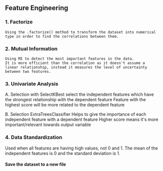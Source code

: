 ## Feature Engineering

### 1. Factorize

    Using the .factorize() method to transform the dataset into numerical type in order to find the correlations between them.

### 2. Mutual Information

    Using MI to detect the most important features in the data.
    It is more efficient than the correlation as it doesn't assume a linear relationship, instead it measures the level of uncertainty between two features.

### 3. Univariate Analysis

A. Selection with SelectKBest
   select the independent features which have the strongest relationship with the dependent feature
   Feature with the highest score will be more related to the dependent feature
  
B. Selection ExtraTreesClassifier
   Helps to give the importance of each independent feature with a dependent feature
   Higher score means it's more important/relevant towards output variable
   
### 4. Data Standardization

   Used when all features are having high values, not 0 and 1.
   The mean of the independent features is 0 and the standard deviation is 1.

#### Save the dataset to a new file
